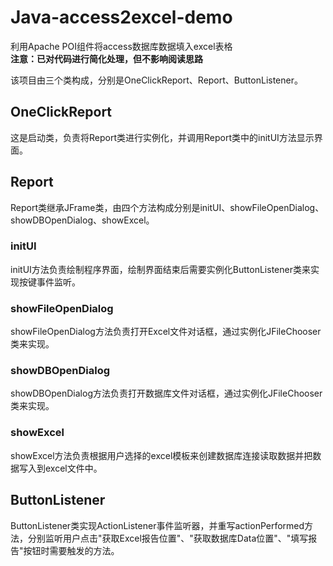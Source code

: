 # Java-access2excel-demo
利用Apache POI组件将access数据库数据填入excel表格  
**注意：已对代码进行简化处理，但不影响阅读思路**

该项目由三个类构成，分别是OneClickReport、Report、ButtonListener。  
## OneClickReport
这是启动类，负责将Report类进行实例化，并调用Report类中的initUI方法显示界面。
## Report
Report类继承JFrame类，由四个方法构成分别是initUI、showFileOpenDialog、showDBOpenDialog、showExcel。
### initUI
initUI方法负责绘制程序界面，绘制界面结束后需要实例化ButtonListener类来实现按键事件监听。
### showFileOpenDialog
showFileOpenDialog方法负责打开Excel文件对话框，通过实例化JFileChooser类来实现。
### showDBOpenDialog
showDBOpenDialog方法负责打开数据库文件对话框，通过实例化JFileChooser类来实现。
### showExcel
showExcel方法负责根据用户选择的excel模板来创建数据库连接读取数据并把数据写入到excel文件中。
## ButtonListener
ButtonListener类实现ActionListener事件监听器，并重写actionPerformed方法，分别监听用户点击"获取Excel报告位置"、"获取数据库Data位置"、"填写报告"按钮时需要触发的方法。
